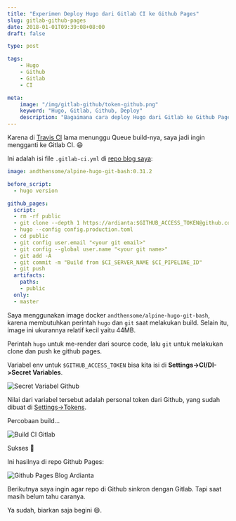 ```yaml
---
title: "Experimen Deploy Hugo dari Gitlab CI ke Github Pages"
slug: gitlab-github-pages
date: 2018-01-01T09:39:08+08:00
draft: false

type: post

tags:
    - Hugo
    - Github
    - Gitlab
    - CI

meta:
    image: "/img/gitlab-github/token-github.png"
    keyword: "Hugo, Gitlab, Github, Deploy"
    description: "Bagaimana cara deploy Hugo dari Gitlab ke Github Pages?"
---
```


Karena di [Travis CI](/blog/hugo-travis-ci/) lama menunggu Queue build-nya, saya jadi ingin mengganti 
ke Gitlab CI. 😄

Ini adalah isi file `.gitlab-ci.yml` di [repo blog saya](https://github.com/ardianta/blog):

```yaml
image: andthensome/alpine-hugo-git-bash:0.31.2

before_script:
  - hugo version

github_pages:
  script:
  - rm -rf public
  - git clone --depth 1 https://ardianta:$GITHUB_ACCESS_TOKEN@github.com/ardianta/ardianta.github.io.git public
  - hugo --config config.production.toml
  - cd public
  - git config user.email "<your git email>"
  - git config --global user.name "<your git name>"
  - git add -A
  - git commit -m "Build from $CI_SERVER_NAME $CI_PIPELINE_ID"
  - git push
  artifacts:
    paths:
    - public
  only:
  - master
```

Saya menggunakan image docker `andthensome/alpine-hugo-git-bash`,
karena membutuhkan perintah `hugo` dan `git` saat melakukan build.
Selain itu, image ini ukurannya relatif kecil yaitu 44MB.

Perintah `hugo` untuk me-render dari source code, lalu `git` untuk melakukan clone 
dan push ke github pages.

Variabel env untuk `$GITHUB_ACCESS_TOKEN` bisa kita isi di __Settings->CI/DI->Secret Variables__.

![Secret Variabel Github](/img/gitlab-github/token-github.png)

Nilai dari variabel tersebut adalah personal token dari Github, yang sudah dibuat di
[Settings->Tokens](https://github.com/settings/tokens).

Percobaan build...

![Build CI Gitlab](/img/gitlab-github/build-ci-gitlab.png)

Sukses 🌮

Ini hasilnya di repo Github Pages:

![Github Pages Blog Ardianta](/img/gitlab-github/github-pages.png)

Berikutnya saya ingin agar repo di Github sinkron dengan Gitlab.
Tapi saat masih belum tahu caranya.

Ya sudah, biarkan saja begini 😄.